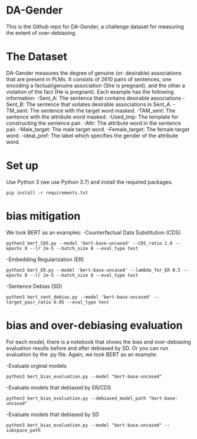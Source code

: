 # DA-Gender
This is the Github repo for DA-Gender, a challenge dataset for measuring the extent of over-debiasing.
# The Dataset
DA-Gender measures the degree of genuine (or: desirable) associations that are present in PLMs. It consists of 2610 pairs of sentences, one encoding a factual/genuine association (She is pregnant), and the other a violation of the fact (He is pregnant). Each example has the following information:
-Sent_A: The sentence that contains desirable associations
-Sent_B: The sentence that voilates desirable associations in Sent_A.
-TM_sent: The sentence with the target word masked.
-TAM_sent: The sentence with the attribute word masked.
-Used_tmp: The template for constructing the sentence pair.
-Attr: The attribute word in the sentence pair.
-Male_target: The male target word.
-Female_target: The female target word.
-ideal_pref: The label which specifies the gender of the attribute word.

# Set up
Use Python 3 (we use Python 3.7) and install the required packages.
```
pip install -r requirements.txt
```
# bias mitigation
We took BERT as an examples:
-Counterfactual Data Substitution (CDS)
```
python3 bert_CDS.py --model 'bert-base-uncased' --CDS_ratio 1.0 --epochs 8 --lr 2e-5 --batch_size 8 --eval_type test
```
-Embedding Regularization (ER)
```
python3 bert_ER.py --model 'bert-base-uncased' --lambda_for_ER 0.5 --epochs 8 --lr 2e-5 --batch_size 8 --eval_type test 
```
-Sentence Debias (SD)
```
python3 bert_sent_debias.py --model 'bert-base-uncased' --target_pair_ratio 0.05 --eval_type test
```

# bias and over-debiasing evaluation
For each model, there is a notebook that shows the bias and over-debiasing evaluation results before and after debiased by SD.
Or you can run evaluation by the .py file.
Again, we took BERT as an example:

-Evaluate orginal models
```
python3 bert_bias_evaluation.py --model "bert-base-uncased"
```
-Evaluate models that debiased by ER/CDS
```
python3 bert_bias_evaluation.py --debiased_model_path "bert-base-uncased" 
```
-Evaluate models that debiased by SD
```
python3 bert_bias_evaluation.py --model "bert-base-uncased" --subspace_path
```
